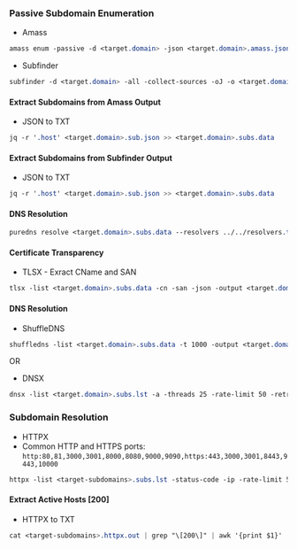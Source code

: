 ### Passive Subdomain Enumeration
  - Amass
```CSS
amass enum -passive -d <target.domain> -json <target.domain>.amass.json
```
  - Subfinder
```CSS
subfinder -d <target.domain> -all -collect-sources -oJ -o <target.domain>.sub.json
```

#### Extract Subdomains from Amass Output
  - JSON to TXT
```CSS
jq -r '.host' <target.domain>.sub.json >> <target.domain>.subs.data
```

#### Extract Subdomains from Subfinder Output
  - JSON to TXT
```CSS
jq -r '.host' <target.domain>.sub.json >> <target.domain>.subs.data
```

#### DNS Resolution
```CSS
puredns resolve <target.domain>.subs.data --resolvers ../../resolvers.txt --rate-limit 500 --rate-limit-trusted 100 --write resolved_<target.domain>.subs.data
```


#### Certificate Transparency
  - TLSX - Exract CName and SAN
```CSS
tlsx -list <target.domain>.subs.data -cn -san -json -output <target.domain>.subs.lst.json.tlsx
```

#### DNS Resolution
  - ShuffleDNS
```CSS
shuffledns -list <target.domain>.subs.data -t 1000 -output <target.domain>.sdns.out
```
OR
  - DNSX
```CSS
dnsx -list <target.domain>.subs.lst -a -threads 25 -rate-limit 50 -retry 5 -resolver resolvers.txt -wildcard-domain target.domain -output <target.domain>.dnsx.out
```

### Subdomain Resolution
  - HTTPX
  - Common HTTP and HTTPS ports: `http:80,81,3000,3001,8000,8080,9000,9090,https:443,3000,3001,8443,9443,10000`
```CSS
httpx -list <target-subdomains>.subs.lst -status-code -ip -rate-limit 50 -delay 1ms -timeout 10 -resolvers resolvers.txt -output <target-subdomains>.httpx.out
```

#### Extract Active Hosts [200]
  - HTTPX to TXT
```CSS
cat <target-subdomains>.httpx.out | grep "\[200\]" | awk '{print $1}'
```

